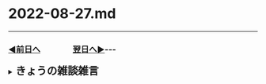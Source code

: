 # 2022-08-27.md
  
---

### [◀️前日へ](https://github.com/yuasys/chatty-journal/blob/main/2022/08/2022-08-26.md)&emsp;&emsp;&emsp;&emsp;[翌日へ▶️](https://github.com/yuasys/chatty-journal/blob/main/2022/08/2022-08-28.md)---

<details>
<summary><h2 style="display:inline">きょうの雑談雑言</h2></summary>
 <ol>
  <li>動画教材英語版を効率よく使う方法を考えてみる</li>
  <li>GithubとHackerMDの連携について体験を重ねる</li>
  <p>HackerMDはかなり良く翻訳された日本語のメニューや説明文が用意されているので、怖がらないでいじってみることが大切と分かった。</p>
  <p>このように説明を勉強して演習するのではなく、いきなり演習（いじって遊ぶ）をしてみて体験を通して理解を深めるというタイプのコンテンツであった。この点はいかにもモダンな香りがした。</p>
  
    <ul>
      <li></li>
      <li></li>
      <li></li>
    </ul>
 </ol>
  <details>

<hr/>
<hr/>
<hr/>
<details>
<summary><h2 style="display:inline">テンプレ</h2></summary>
 <h3>タイトル</h3>
 <ol>
  <li>番号付きリスト</li>
  <li></li>
 </ol>
 <ul>
  <li>記号付きリスト</li>
  <li></li>
 </ul>
</details>
